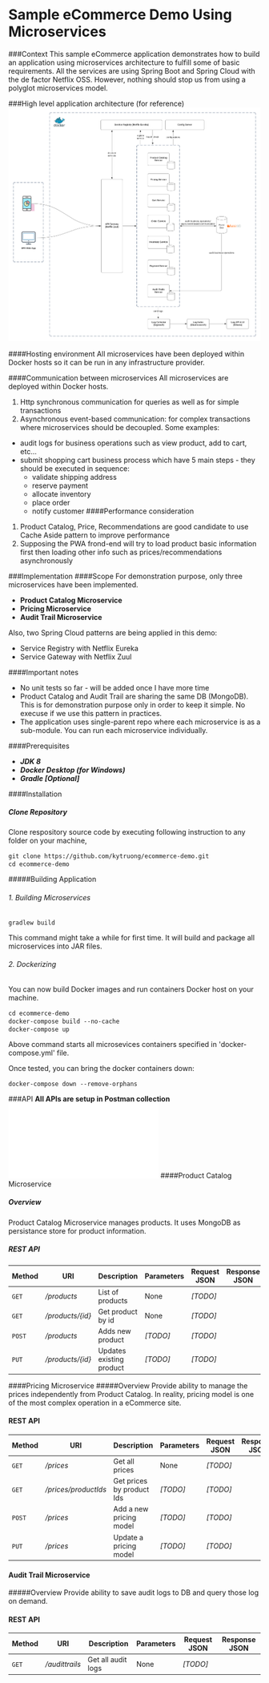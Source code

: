 # Sample eCommerce Demo Using Microservices

###Context
This sample eCommerce application demonstrates how to build an application using microservices architecture to fulfill some of basic requirements. 
All the services are using Spring Boot and Spring Cloud with the de factor Netflix OSS. However, nothing should stop us from using a polyglot microservices model.

###High level application architecture (for reference)
![High level application architecture (for reference)](eCommerceApplicationArchitecture.png)

####Hosting environment
All microservices have been deployed within Docker hosts so it can be run in any infrastructure provider. 

####Communication between microservices
All microservices are deployed within Docker hosts.
1. Http synchronous communication for queries as well as for simple transactions 
2. Asynchronous event-based communication: for complex transactions where microservices should be decoupled. Some examples:
- audit logs for business operations such as view product, add to cart, etc...
- submit shopping cart business process which have 5 main steps - they should be executed in sequence:
    - validate shipping address
    - reserve payment
    - allocate inventory
    - place order
    - notify customer
####Performance consideration
1. Product Catalog, Price, Recommendations are good candidate to use Cache Aside pattern to improve performance
2. Supposing the PWA frond-end will try to load product basic information first then loading other info such as prices/recommendations asynchronously 

###Implementation
####Scope
For demonstration purpose, only three microservices have been implemented. 
* **Product Catalog Microservice**
* **Pricing Microservice**
* **Audit Trail Microservice**

Also, two Spring Cloud patterns are being applied in this demo:
- Service Registry with Netflix Eureka
- Service Gateway with Netflix Zuul

####Important notes
- No unit tests so far - will be added once I have more time
- Product Catalog and Audit Trail are sharing the same DB (MongoDB). This is for demonstration purpose only in order to keep it simple. No execuse if we use this pattern in practices.
- The application uses single-parent repo where each microservice is as a sub-module. You can run each microservice individually.

####Prerequisites
* **_JDK 8_**
* **_Docker Desktop (for Windows)_**
* **_Gradle [Optional]_**

####Installation
##### Clone Repository
Clone respository source code by executing following instruction to any folder on your machine,
```
git clone https://github.com/kytruong/ecommerce-demo.git
cd ecommerce-demo
```
#####Building Application
###### 1. Building Microservices
```
gradlew build
```
This command might take a while for first time. It will build and package all microservices into JAR files.
###### 2. Dockerizing
You can now build Docker images and run containers Docker host on your machine.
```
cd ecommerce-demo
docker-compose build --no-cache
docker-compose up
```
Above command starts all microsevices containers specified in 'docker-compose.yml' file.

Once tested, you can bring the docker containers down:
```
docker-compose down --remove-orphans
```

###API
**All APIs are setup in Postman collection !['ecommerce-demo.postman_collection.json'](/ecommerce-demo.postman_collection.json)**
####Product Catalog Microservice
##### Overview
Product Catalog Microservice manages products. It uses MongoDB as persistance store for product information.

##### REST API
Method | URI | Description | Parameters | Request JSON | Response JSON
--- | --- | --- | --- | --- | ---
`GET` | */products* | List of products | None | _[TODO]_ |
`GET` | */products/{id}* | Get product by id | None | _[TODO]_ |
`POST` | */products* | Adds new product | _[TODO]_ | _[TODO]_ |
`PUT` | */products/{id}* | Updates existing product | _[TODO]_ | _[TODO]_ |

####Pricing Microservice
#####Overview
Provide ability to manage the prices independently from Product Catalog. In reality, pricing model is one of the most complex operation in a eCommerce site.

#### REST API
Method | URI | Description | Parameters | Request JSON | Response JSON
--- | --- | --- | --- | --- | ---
`GET` | */prices* | Get all prices | None | _[TODO]_ |
`GET` | */prices/productIds* | Get prices by product Ids | _[TODO]_ | _[TODO]_ |
`POST` | */prices* | Add a new pricing model | _[TODO]_ | _[TODO]_ |
`PUT` | */prices* | Update a pricing model | _[TODO]_ | _[TODO]_ |

#### Audit Trail Microservice
#####Overview
Provide ability to save audit logs to DB and query those log on demand.

#### REST API
Method | URI | Description | Parameters | Request JSON | Response JSON
--- | --- | --- | --- | --- | ---
`GET` | */audittrails* | Get all audit logs | None | _[TODO]_ |
